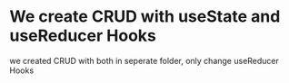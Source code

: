 # We create CRUD with useState and useReducer Hooks

we created CRUD with both in seperate folder, only change useReducer Hooks


